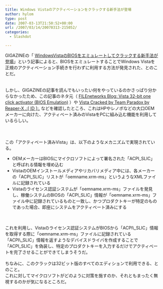 ```yaml
---
title: Windows Vistaのアクティベーションをクラックする新手法が登場
author: hylom
type: post
date: 2007-03-13T21:50:52+00:00
url: /2007/03/14/20070313-215052/
categories:
  - Slashdot

---
```

GIGAZINEの「 [WindowsVistaのBIOSをエミュレートしてクラックする新手法が登場][1]」という記事によると、BIOSをエミュレートすることでWindows Vistaを正規のアクティベーション手続きを行わずに利用する方法が発見された、とのことだ。  
</br>   
しかし、GIGAZINEの記事を読んでもいったい何をやっているのかさっぱり分からなかったため、この記事のネタ元（   [FILEnetworks Blog: Vista 32-bit one click activator (BIOS Emulation)][2] ）や   [Vista Cracked by Team Paradox by Reaper-X .:[ ID ]:.][3] などを確認したところ、これはHPやレノボなどの大口OEMメーカーに向けた、アクティベート済みのVistaをPCに組み込む機能を利用しているらしい。</br>  
</br>   
この「アクティベート済みVista」は、以下のようなメカニズムで実現されている。</br> 

  * OEMメーカーはBIOSにマイクロソフトによって署名された「ACPI_SLIC」と呼ばれる情報を埋め込む 
  * VistaのOEMインストールメディアやリカバリメディア中には、各メーカーの「ACPI_SLIC」リストが「oemname.xrm-ms」というようなXMLファイルに記録されている 
  * Vistaのライセンス認証システムが「oemname.xrm-ms」ファイルを発見し、稼働システムのBIOSの「ACPI_SLIC」情報が「oemname.xrm-ms」ファイル中に記録されているものと一致し、かつプロダクトキーが特定のものであった場合、即座にシステムをアクティベート済みにする 

</br>  
</br>   
これを利用し、Vistaのライセンス認証システムがBIOSから「ACPI\_SLIC」情報を取得する際に「oemname.xrm-ms」ファイルに記録されている「ACPI\_SLIC」情報を返すようなデバイスドライバを作成することで「ACPI_SLIC」を偽装し、特定のプロダクトキーを入力するだけでアクティベートを完了させることができてしまうそうだ。</br>  
</br>   
ちなみに、このクラックは32ビット版のすべてのエディションで利用できる、とのこと。</br>   
これに対してマイクロソフトがどのように対策を施すのか、それともまったく無視するのかが気になるところだ。</br>  
</br>  
</br>

 [1]: http://gigazine.net/index.php?/news/comments/20070314_vista_bios/
 [2]: http://filenetworks.blogspot.com/2007/03/vista-32-bit-one-click-activator-bios.html
 [3]: http://www.reaper-x.com/2007/03/04/vista-cracked-by-team-paradox/